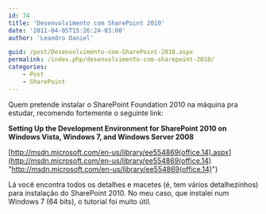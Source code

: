 ```yaml
---
id: 74
title: 'Desenvolvimento com SharePoint 2010'
date: '2011-04-05T15:26:24-03:00'
author: 'Leandro Daniel'

guid: /post/Desenvolvimento-com-SharePoint-2010.aspx
permalink: /index.php/desenvolvimento-com-sharepoint-2010/
categories:
    - Post
    - SharePoint
---
```


Quem pretende instalar o SharePoint Foundation 2010 na máquina pra estudar, recomendo fortemente o seguinte link:

**Setting Up the Development Environment for SharePoint 2010 on Windows Vista, Windows 7, and Windows Server 2008**

[http://msdn.microsoft.com/en-us/library/ee554869(office.14).aspx](http://msdn.microsoft.com/en-us/library/ee554869(office.14) "http://msdn.microsoft.com/en-us/library/ee554869(office.14)")

Lá você encontra todos os detalhes e macetes (é, tem vários detalhezinhos) para instalação do SharePoint 2010. No meu caso, que instalei num Windows 7 (64 bits), o tutorial foi muito útil.